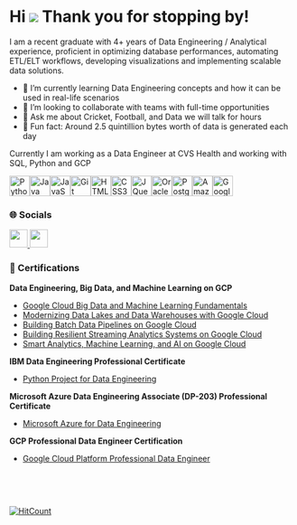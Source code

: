 Hi ![](https://user-images.githubusercontent.com/18350557/176309783-0785949b-9127-417c-8b55-ab5a4333674e.gif) Thank you for stopping by! 
====================================================================================================================================

I am a recent graduate with 4+ years of Data Engineering / Analytical experience, proficient in optimizing database performances, automating ETL/ELT workflows, developing visualizations and implementing scalable data solutions.

*   🌱 I’m currently learning Data Engineering concepts and how it can be used in real-life scenarios
*   👯 I’m looking to collaborate with teams with full-time opportunities
*   💬 Ask me about Cricket, Football, and Data we will talk for hours
*   🤔 Fun fact: Around 2.5 quintillion bytes worth of data is generated each day

Currently I am working as a Data Engineer at CVS Health and working with SQL, Python and GCP 

<p align="left">
<a href="https://www.python.org/" target="_blank" rel="noreferrer"><img src="https://raw.githubusercontent.com/danielcranney/readme-generator/main/public/icons/skills/python-colored.svg" width="36" height="36" alt="Python" /></a><a href="https://www.oracle.com/java/" target="_blank" rel="noreferrer"><img src="https://raw.githubusercontent.com/danielcranney/readme-generator/main/public/icons/skills/java-colored.svg" width="36" height="36" alt="Java" /></a><a href="https://developer.mozilla.org/en-US/docs/Web/JavaScript" target="_blank" rel="noreferrer"><img src="https://raw.githubusercontent.com/danielcranney/readme-generator/main/public/icons/skills/javascript-colored.svg" width="36" height="36" alt="JavaScript" /></a><a href="https://git-scm.com/" target="_blank" rel="noreferrer"><img src="https://raw.githubusercontent.com/danielcranney/readme-generator/main/public/icons/skills/git-colored.svg" width="36" height="36" alt="Git" /></a><a href="https://developer.mozilla.org/en-US/docs/Glossary/HTML5" target="_blank" rel="noreferrer"><img src="https://raw.githubusercontent.com/danielcranney/readme-generator/main/public/icons/skills/html5-colored.svg" width="36" height="36" alt="HTML5" /></a><a href="https://www.w3.org/TR/CSS/#css" target="_blank" rel="noreferrer"><img src="https://raw.githubusercontent.com/danielcranney/readme-generator/main/public/icons/skills/css3-colored.svg" width="36" height="36" alt="CSS3" /></a><a href="https://jquery.com/" target="_blank" rel="noreferrer"><img src="https://raw.githubusercontent.com/danielcranney/readme-generator/main/public/icons/skills/jquery-colored.svg" width="36" height="36" alt="JQuery" /></a><a href="https://www.oracle.com/uk/index.html" target="_blank" rel="noreferrer"><img src="https://raw.githubusercontent.com/danielcranney/readme-generator/main/public/icons/skills/oracle-colored.svg" width="36" height="36" alt="Oracle" /></a><a href="https://www.postgresql.org/" target="_blank" rel="noreferrer"><img src="https://raw.githubusercontent.com/danielcranney/readme-generator/main/public/icons/skills/postgresql-colored.svg" width="36" height="36" alt="PostgreSQL" /></a><a href="https://aws.amazon.com" target="_blank" rel="noreferrer"><img src="https://raw.githubusercontent.com/danielcranney/readme-generator/main/public/icons/skills/aws-colored.svg" width="36" height="36" alt="Amazon Web Services" /></a><a href="https://cloud.google.com/" target="_blank" rel="noreferrer"><img src="https://raw.githubusercontent.com/danielcranney/readme-generator/main/public/icons/skills/googlecloud-colored.svg" width="36" height="36" alt="Google Cloud" /></a>
</p>
                    
### 🌐 Socials
                  
                  
<p align="left">
<a href="https://www.github.com/pateldhaval714/" target="_blank" rel="noreferrer">
<picture>
<source media="(prefers-color-scheme: dark)" srcset="https://raw.githubusercontent.com/danielcranney/readme-generator/main/public/icons/socials/github-dark.svg" />
<source media="(prefers-color-scheme: light)" srcset="https://raw.githubusercontent.com/danielcranney/readme-generator/main/public/icons/socials/github.svg" />
   
<img src="https://raw.githubusercontent.com/danielcranney/readme-generator/main/public/icons/socials/github.svg" width="32" height="32" />

</picture>
</a>
<a href="https://www.linkedin.com/in/pateldhaval714" target="_blank" rel="noreferrer">
  
<picture>
   
<source media="(prefers-color-scheme: dark)" srcset="https://raw.githubusercontent.com/danielcranney/readme-generator/main/public/icons/socials/linkedin-dark.svg" />

<source media="(prefers-color-scheme: light)" srcset="https://raw.githubusercontent.com/danielcranney/readme-generator/main/public/icons/socials/linkedin.svg" />

<img src="https://raw.githubusercontent.com/danielcranney/readme-generator/main/public/icons/socials/linkedin.svg" width="32" height="32" />

</picture>

</a></p>

### 📄 Certifications

<p align="left">
<b> Data Engineering, Big Data, and Machine Learning on GCP </b>
  
* <a href="https://coursera.org/share/05b4f84105152d6df037b4788b90a310" target="_blank" rel="noreferrer">Google Cloud Big Data and Machine Learning Fundamentals 
</a> </br>
* <a href="https://coursera.org/share/fe3981be7bb11bf69730331b412a03a1" target="_blank" rel="noreferrer">Modernizing Data Lakes and Data Warehouses with Google Cloud 
</a> </br>
* <a href="https://coursera.org/share/1e85c241c2e41bd3db97e04f25b3e8db" target="_blank" rel="noreferrer">Building Batch Data Pipelines on Google Cloud 
</a> </br>
* <a href="https://www.coursera.org/account/accomplishments/verify/C25H39U4NDPK" target="_blank" rel="noreferrer">Building Resilient Streaming Analytics Systems on Google Cloud 
</a> </br>
* <a href="https://www.coursera.org/account/accomplishments/verify/2FEKM446LR8X" target="_blank" rel="noreferrer">Smart Analytics, Machine Learning, and AI on Google Cloud 
</a> </br>

<b>IBM Data Engineering Professional Certificate</b>
* <a href="https://www.coursera.org/account/accomplishments/verify/7JMRX8E7ZAG5" target="_blank" rel="noreferrer">Python Project for Data Engineering 
</a> </br>

<b>Microsoft Azure Data Engineering Associate (DP-203) Professional Certificate</b>
* <a href="https://coursera.org/share/6203373ca8a788dafeca9bfa7873ea24" target="_blank" rel="noreferrer"> Microsoft Azure for Data Engineering
</a>

<b>GCP Professional Data Engineer Certification</b>
* <a href="https://www.credly.com/badges/79306b8a-b9da-45f4-85df-f2fe0e813d3f/linked_in?t=sq62jb" target="_blank" rel="noreferrer"> Google Cloud Platform Professional Data Engineer
</a> </br>

</br>

</p>

</br>

<!---
### <b>📊 GitHub Stats</b>

<a href="http://www.github.com/pateldhaval714"><img src="https://github-readme-stats.vercel.app/api?username=pateldhaval714&show_icons=true&hide=&count_private=true&title_color=0891b2&text_color=ffffff&icon_color=0891b2&bg_color=1c1917&hide_border=true&show_icons=true" alt="pateldhaval714's GitHub stats" /></a>


<a href="http://www.github.com/pateldhaval714"><img src="https://github-readme-streak-stats.herokuapp.com/?user=pateldhaval714/&stroke=ffffff&background=1c1917&ring=0891b2&fire=0891b2&currStreakNum=ffffff&currStreakLabel=0891b2&sideNums=ffffff&sideLabels=ffffff&dates=ffffff&hide_border=true" /></a>
-->

[![HitCount](https://hits.dwyl.com/pateldhaval714/pateldhaval714.svg?style=flat-square)](http://hits.dwyl.com/pateldhaval714/pateldhaval714)

